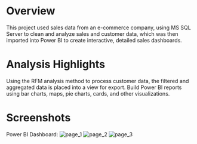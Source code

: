# Overview

This project used sales data from an e-commerce company, using  MS SQL Server to clean and analyze sales and customer data, which was then imported into Power BI to create interactive, detailed sales dashboards.
 
# Analysis Highlights

Using the RFM analysis method to process customer data, the filtered and aggregated data is placed into a view for export.
Build Power BI reports using bar charts, maps, pie charts, cards, and other visualizations.

# Screenshots

Power BI Dashboard:
![page_1](https://github.com/jiayihu130/E-commerce-Data-Analysis-Project-/assets/163877307/9a900a9f-824a-43cd-bb59-4b24170fbd69)
![page_2](https://github.com/jiayihu130/E-commerce-Data-Analysis-Project-/assets/163877307/73d2d7d1-c51f-4cd1-af38-15fec3ec5acf)
![page_3](https://github.com/jiayihu130/E-commerce-Data-Analysis-Project-/assets/163877307/1edbcf6c-07c0-4b7b-ba5c-045eadaa2613)
